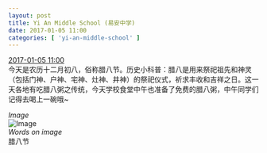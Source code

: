 ```yaml
---
layout: post
title: Yi An Middle School (易安中学)
date: 2017-01-05 11:00
categories: [ 'yi-an-middle-school' ]
---
```


<div class="weibo-info">
  <a href="http://weibo.com/6074218720/EpodBzWgC">2017-01-05 11:00</a>
</div>
今天是农历十二月初八，俗称腊八节。历史小科普：腊八是用来祭祀祖先和神灵（包括门神、户神、宅神、灶神、井神）的祭祀仪式，祈求丰收和吉祥之日。这一天各地有吃腊八粥之传统，今天学校食堂中午也准备了免费的腊八粥，中午同学们记得去喝上一碗哦~

<!-- more -->

*Image*  
![Image](http://ww3.sinaimg.cn/mw690/006D4NLGgw1fbfkl00777j30hy0fzq4r.jpg)  
*Words on image*  
腊八节
